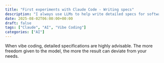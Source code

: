 ```yaml
---
title: "First experiments with Claude Code - Writing specs"
description: "I always use LLMs to help write detailed specs for software I want to create, especially when vibe coding. Claude Code seems promising for creating agents to automate this process."
date: 2025-08-02T06:00:00+00:00
draft: false
tags: ["Claude", "AI", "Vibe Coding"]
categories: ["AI"]
---
```


When vibe coding, detailed specifications are highly advisable. The more freedom given to the model, the more the result can deviate from your needs.
